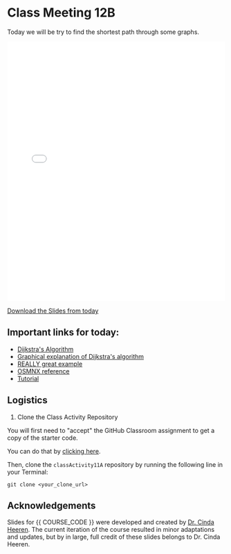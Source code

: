 # Class Meeting 12B

Today we will be try to find the shortest path through some graphs.

<div>
<iframe src="../../Lec18_Maps.pdf" width="100%" height="600px" frameBorder="0"> </iframe>
</div>

[Download the Slides from today](https://github.com/ubc-cs/cpsc203/raw/main/files/Lec18_Maps.pdf)

## Important links for today:

- [Dijkstra's Algorithm](https://en.wikipedia.org/wiki/Dijkstra%27s_algorithm)
- [Graphical explanation of Dijkstra's algorithm](https://www.geeksforgeeks.org/dijkstras-shortest-path-algorithm-greedy-algo-7/)
- [REALLY great example](https://www.youtube.com/watch?v=wsSEKm-rU6U)
- [OSMNX reference](https://github.com/gboeing/osmnx-examples/tree/master/notebooks)
- [Tutorial](https://gist.github.com/psychemedia/b49c49da365666ba9199d2e27d002d07)

<!-- 
## Optional links for today
-->

## Logistics

1. Clone the Class Activity Repository

You will first need to "accept" the GitHub Classroom assignment to get a copy of the starter code.

You can do that by [clicking here](https://classroom.github.com/a/ZEaSSumI).

Then, clone the `classActivity11A` repository by running the following line in your Terminal:

```
git clone <your_clone_url>
```

## Acknowledgements

Slides for {{ COURSE_CODE }} were developed and created by [Dr. Cinda Heeren](https://www.cs.ubc.ca/people/cinda-heeren). The current iteration of the course resulted in minor adaptations and updates, but by in large, full credit of these slides belongs to Dr. Cinda Heeren.